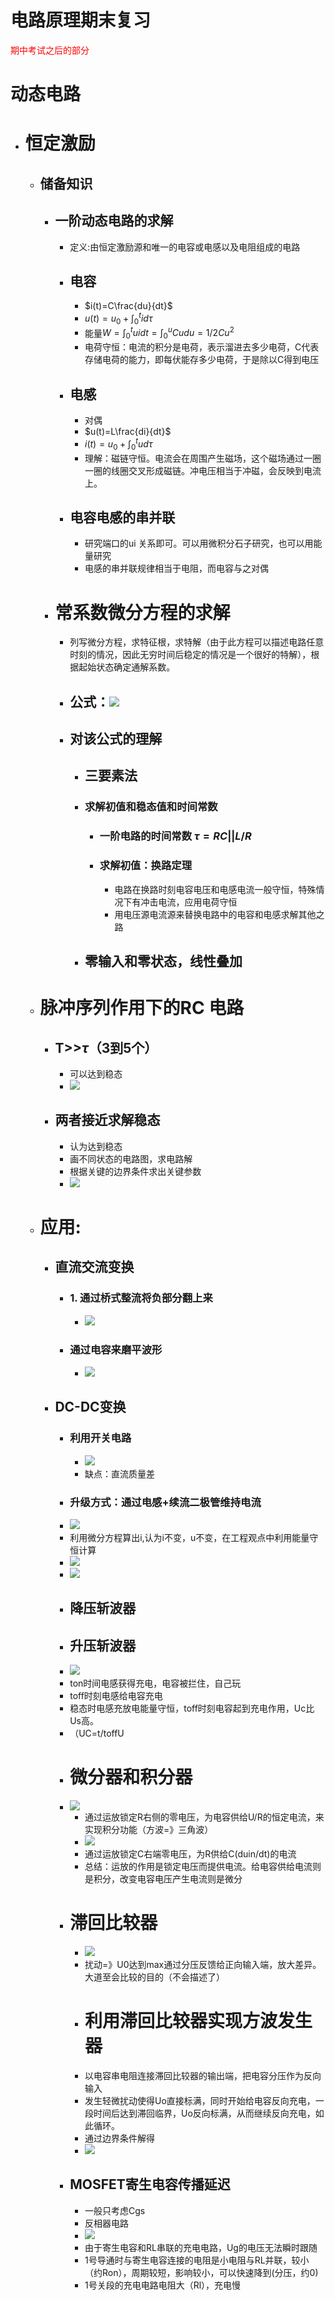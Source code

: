 # 电路原理期末复习
 <font color="red"> 期中考试之后的部分</font>

# 动态电路
- # 恒定激励 
  - ## 储备知识
    - ## 一阶动态电路的求解
      - 定义:由恒定激励源和唯一的电容或电感以及电阻组成的电路
      - ## 电容 
        - $i(t)=C\frac{du}{dt}$
        - $u(t) = u_0+\int_0^tid\tau$
        - 能量$W= \int_0^tuidt=\int_0^uCudu=1/2Cu^2$
        - 电荷守恒：电流的积分是电荷，表示溜进去多少电荷，C代表存储电荷的能力，即每伏能存多少电荷，于是除以C得到电压
      - ## 电感
        - 对偶
        -  $u(t)=L\frac{di}{dt}$
        - $i(t) = u_0+\int_0^tud\tau$
        - 理解：磁链守恒。电流会在周围产生磁场，这个磁场通过一圈一圈的线圈交叉形成磁链。冲电压相当于冲磁，会反映到电流上。
      - ## 电容电感的串并联
        - 研究端口的ui 关系即可。可以用微积分石子研究，也可以用能量研究
        - 电感的串并联规律相当于电阻，而电容与之对偶
    - # 常系数微分方程的求解
      - 列写微分方程，求特征根，求特解（由于此方程可以描述电路任意时刻的情况，因此无穷时间后稳定的情况是一个很好的特解），根据起始状态确定通解系数。
      - ## 公式：![](Pics/2020-06-03-20-47-11.png)
      - ## 对该公式的理解
        - ## 三要素法
        - ### 求解初值和稳态值和时间常数
          - ### 一阶电路的时间常数 $\tau=RC||L/R$
          -  ### 求解初值：换路定理
              -  电路在换路时刻电容电压和电感电流一般守恒，特殊情况下有冲击电流，应用电荷守恒
              -  用电压源电流源来替换电路中的电容和电感求解其他之路
        -  ## 零输入和零状态，线性叠加
   -  # 脉冲序列作用下的RC 电路
      -  ## T>>$\tau$（3到5个）
         -  可以达到稳态
         -  ![](Pics/2020-06-03-21-07-26.png)
      -  ## 两者接近求解稳态
         -  认为达到稳态
         -  画不同状态的电路图，求电路解
         -  根据关键的边界条件求出关键参数
         -  ![](Pics/2020-06-03-21-10-47.png)
   -  # 应用:
      -  ## 直流交流变换
         - ### 1. 通过桥式整流将负部分翻上来
            -  ![](Pics/2020-06-03-21-12-17.png)
         - ### 通过电容来磨平波形
           - ![](Pics/2020-06-03-21-14-15.png)
       - ## DC-DC变换
         - ### 利用开关电路
           - ![](Pics/2020-06-03-21-16-21.png)
           - 缺点：直流质量差
         - ### 升级方式：通过电感+续流二极管维持电流
         - ![](Pics/2020-06-03-21-17-25.png)
         - 利用微分方程算出i,认为i不变，u不变，在工程观点中利用能量守恒计算
         - ![](Pics/2020-06-03-21-23-19.png)
         - ![](Pics/2020-06-03-21-23-41.png)
         - ## **降压斩波器**
         - ## **升压斩波器**
         - ![](Pics/2020-06-03-21-29-32.png)
         - ton时间电感获得充电，电容被拦住，自己玩
         - toff时刻电感给电容充电
         - 稳态时电感充放电能量守恒，toff时刻电容起到充电作用，Uc比Us高。
         - （UC=t/toffU
         - # 微分器和积分器
         - ![](Pics/2020-06-03-21-36-37.png)
           - 通过运放锁定R右侧的零电压，为电容供给U/R的恒定电流，来实现积分功能（方波=》三角波）
           - ![](Pics/2020-06-03-21-38-24.png)
           - 通过运放锁定C右端零电压，为R供给C(duin/dt)的电流
           - 总结：运放的作用是锁定电压而提供电流。给电容供给电流则是积分，改变电容电压产生电流则是微分
         - # 滞回比较器
           - ![](Pics/2020-06-03-21-44-23.png)
           - 扰动=》U0达到max通过分压反馈给正向输入端，放大差异。大道至会比较的目的（不会描述了）
           - # 利用滞回比较器实现方波发生器
           - 以电容串电阻连接滞回比较器的输出端，把电容分压作为反向输入
           - 发生轻微扰动使得Uo直接标满，同时开始给电容反向充电，一段时间后达到滞回临界，Uo反向标满，从而继续反向充电，如此循环。
           - 通过边界条件解得
           - ![](Pics/2020-06-03-21-53-50.png)
         - ## MOSFET寄生电容传播延迟
           - 一般只考虑Cgs
           - 反相器电路
           - ![](Pics/2020-06-03-21-57-01.png)
           - 由于寄生电容和RL串联的充电电路，Ug的电压无法瞬时跟随
           - 1号导通时与寄生电容连接的电阻是小电阻与RL并联，较小（约Ron），周期较短，影响较小，可以快速降到(分压，约0)
           - 1号关段的充电电路电阻大（Rl），充电慢 